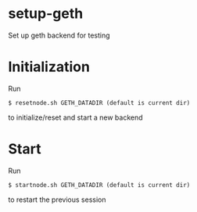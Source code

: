 # setup-geth
Set up geth backend for testing

# Initialization 
Run
```
$ resetnode.sh GETH_DATADIR (default is current dir)
```
to initialize/reset and start a new backend

# Start
Run
```
$ startnode.sh GETH_DATADIR (default is current dir)
```
to restart the previous session
